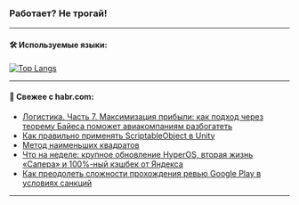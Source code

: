 ### Работает? Не трогай!

---
<!--
#### 🛠️ Technical stack:

![Java](https://img.shields.io/badge/Java-informational?logo=Oracle&style=flat&logoColor=white&color=FF4500)
![Kotlin](https://img.shields.io/badge/Kotlin-informational?logo=Kotlin&style=flat&logoColor=white&color=774D97)
![TS](https://img.shields.io/badge/TypeScript-informational?logo=typeScript&style=flat&logoColor=black&color=017acc)
![Python](https://img.shields.io/badge/Python-informational?logo=Python&style=flat&logoColor=black&color=ffdd54) <br>
![Spring](https://img.shields.io/badge/Spring-informational?logo=Spring&style=flat&logoColor=white&color=6DB33F) 
![SpringBoot](https://img.shields.io/badge/SpringBoot-informational?logo=SpringBoot&style=flat&logoColor=white&color=6DB33F)
![Nest](https://img.shields.io/badge/NestJS-informational?logo=NestJS&style=flat&logoColor=white&color=E0234E) 
![NodeJS](https://img.shields.io/badge/NodeJS-informational?logo=node.js&style=flat&logoColor=white&color=70A760)<br>
![PostgreSQL](https://img.shields.io/badge/PostgreSQL-informational?logo=PostgreSQL&style=flat&logoColor=white&color=DAA520)
![MongoDB](https://img.shields.io/badge/MongoDB-informational?logo=MongoDB&style=flat&logoColor=white&color=870000)
![Apache](https://img.shields.io/badge/Apache-informational?logo=apache&style=flat&logoColor=white&color=f74e28)

___ 
-->

#### 🛠️ Используемые языки:

[![Top Langs](https://github-readme-stats-u2qms2cxw-advtsettinggmailcoms-projects.vercel.app/api/top-langs/?username=zloylis&langs_count=10&hide_title=true&title_color=e6edf3&size_weight=0.5&count_weight=0.5&layout=compact&hide_progress=true&hide_border=true&theme=dracula)](https://github.com/zloylis)

<!---


####  :octocat:&nbsp;&nbsp; Статистика:

![GitHub stats](https://github-readme-stats-u2qms2cxw-advtsettinggmailcoms-projects.vercel.app/api?username=zloylis&show_icons=true&hide_border=true&theme=dracula&title_color=e6edf3&include_all_commits=true&count_private=true&hide_rank=false&hide_title=true&rank_icon=github)
-->
---

#### 💬 Свежее с habr.com:

<!-- BLOG-POST-LIST:START -->
- [Логистика. Часть 7. Максимизация прибыли: как подход через теорему Байеса поможет авиакомпаниям разбогатеть](https://habr.com/ru/articles/827102/?utm_source=habrahabr&utm_medium=rss&utm_campaign=827102)
- [Как правильно применять ScriptableObject в Unity](https://habr.com/ru/articles/826478/?utm_source=habrahabr&utm_medium=rss&utm_campaign=826478)
- [Метод наименьших квадратов](https://habr.com/ru/articles/827018/?utm_source=habrahabr&utm_medium=rss&utm_campaign=827018)
- [Что на неделе: крупное обновление HyperOS, вторая жизнь «Сапера» и 100%-ный кэшбек от Яндекса](https://habr.com/ru/companies/agima/articles/827112/?utm_source=habrahabr&utm_medium=rss&utm_campaign=827112)
- [Как преодолеть сложности прохождения ревью Google Play в условиях санкций](https://habr.com/ru/articles/827088/?utm_source=habrahabr&utm_medium=rss&utm_campaign=827088)
<!-- BLOG-POST-LIST:END -->

---
